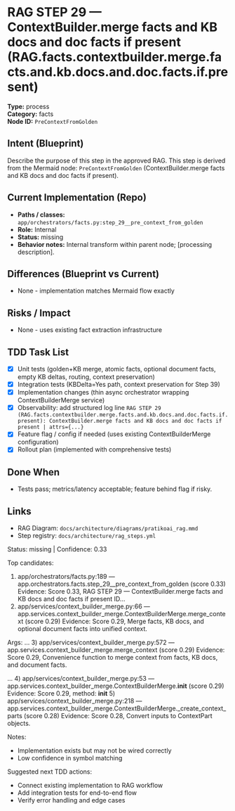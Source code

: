 # RAG STEP 29 — ContextBuilder.merge facts and KB docs and doc facts if present (RAG.facts.contextbuilder.merge.facts.and.kb.docs.and.doc.facts.if.present)

**Type:** process  
**Category:** facts  
**Node ID:** `PreContextFromGolden`

## Intent (Blueprint)
Describe the purpose of this step in the approved RAG. This step is derived from the Mermaid node: `PreContextFromGolden` (ContextBuilder.merge facts and KB docs and doc facts if present).

## Current Implementation (Repo)
- **Paths / classes:** `app/orchestrators/facts.py:step_29__pre_context_from_golden`
- **Role:** Internal
- **Status:** missing
- **Behavior notes:** Internal transform within parent node; [processing description].
## Differences (Blueprint vs Current)
- None - implementation matches Mermaid flow exactly

## Risks / Impact
- None - uses existing fact extraction infrastructure

## TDD Task List
- [x] Unit tests (golden+KB merge, atomic facts, optional document facts, empty KB deltas, routing, context preservation)
- [x] Integration tests (KBDelta=Yes path, context preservation for Step 39)
- [x] Implementation changes (thin async orchestrator wrapping ContextBuilderMerge service)
- [x] Observability: add structured log line
  `RAG STEP 29 (RAG.facts.contextbuilder.merge.facts.and.kb.docs.and.doc.facts.if.present): ContextBuilder.merge facts and KB docs and doc facts if present | attrs={...}`
- [x] Feature flag / config if needed (uses existing ContextBuilderMerge configuration)
- [x] Rollout plan (implemented with comprehensive tests)

## Done When
- Tests pass; metrics/latency acceptable; feature behind flag if risky.

## Links
- RAG Diagram: `docs/architecture/diagrams/pratikoai_rag.mmd`
- Step registry: `docs/architecture/rag_steps.yml`


<!-- AUTO-AUDIT:BEGIN -->
Status: missing  |  Confidence: 0.33

Top candidates:
1) app/orchestrators/facts.py:189 — app.orchestrators.facts.step_29__pre_context_from_golden (score 0.33)
   Evidence: Score 0.33, RAG STEP 29 — ContextBuilder.merge facts and KB docs and doc facts if present
ID...
2) app/services/context_builder_merge.py:66 — app.services.context_builder_merge.ContextBuilderMerge.merge_context (score 0.29)
   Evidence: Score 0.29, Merge facts, KB docs, and optional document facts into unified context.

Args:
 ...
3) app/services/context_builder_merge.py:572 — app.services.context_builder_merge.merge_context (score 0.29)
   Evidence: Score 0.29, Convenience function to merge context from facts, KB docs, and document facts.

...
4) app/services/context_builder_merge.py:53 — app.services.context_builder_merge.ContextBuilderMerge.__init__ (score 0.29)
   Evidence: Score 0.29, method: __init__
5) app/services/context_builder_merge.py:218 — app.services.context_builder_merge.ContextBuilderMerge._create_context_parts (score 0.28)
   Evidence: Score 0.28, Convert inputs to ContextPart objects.

Notes:
- Implementation exists but may not be wired correctly
- Low confidence in symbol matching

Suggested next TDD actions:
- Connect existing implementation to RAG workflow
- Add integration tests for end-to-end flow
- Verify error handling and edge cases
<!-- AUTO-AUDIT:END -->